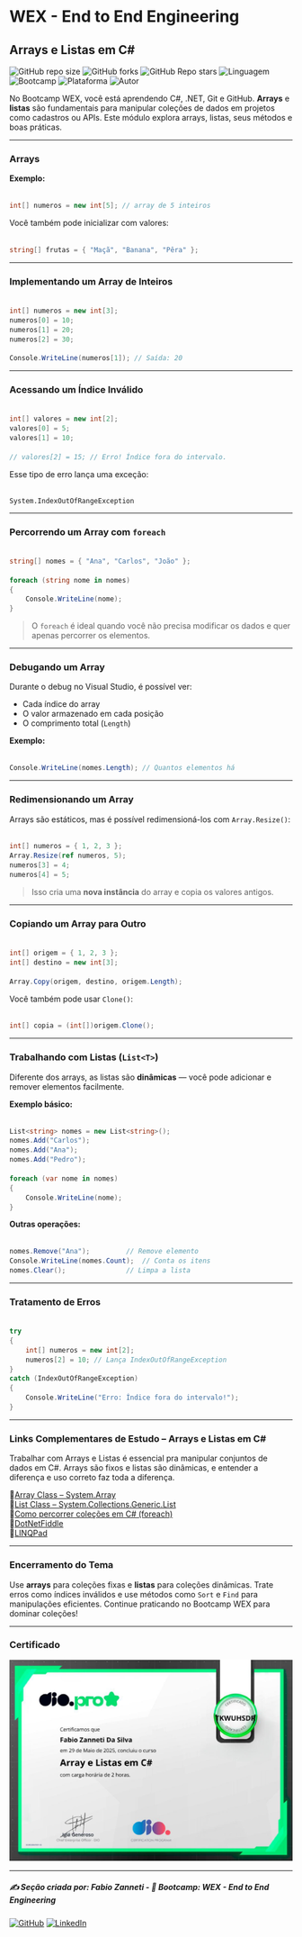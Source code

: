 # WEX - End to End Engineering

## Arrays e Listas em C#

![GitHub repo size](https://img.shields.io/github/repo-size/fzanneti/wex-e2e-csharp)
![GitHub forks](https://img.shields.io/github/forks/fzanneti/wex-e2e-csharp?style=social)
![GitHub Repo stars](https://img.shields.io/github/stars/fzanneti/wex-e2e-csharp?style=social)
![Linguagem](https://img.shields.io/badge/Linguagem-CSharp-blue)
![Bootcamp](https://img.shields.io/badge/WEX-End--to--End%20Engineering-blueviolet?logo=vercel&logoColor=white)
![Plataforma](https://img.shields.io/badge/Powered%20by-DIO.io-red?logo=data:image/svg+xml;base64,PHN2ZyBmaWxsPSIjZmZmIiB2aWV3Qm94PSIwIDAgMzIgMzIiIHhtbG5zPSJodHRwOi8vd3d3LnczLm9yZy8yMDAwL3N2ZyI+PHBhdGggZD0iTTYuNzEgMy4yNWMtMi44OCAxLjQxLTUuMDcgNC4yMy01LjA3IDcuNzYgMCAzLjU4IDIuMjggNi43IDUuMzMgOC4xNSAxLjgzLS42MiAyLjQtMi4yNiAyLjQtMy44MSAwLS4yMy0uMDItLjQ1LS4wNS0uNjZBLjQ0LjQ0IDAgMDExMC4xIDExYy4yNC0uNzUuMTEtMS41My0uMy0yLjIyQzguOTIgNy45NiA3LjMzIDcuNSA1Ljc0IDcuNjZhNS41NSA1LjU1IDAgM)
![Autor](https://img.shields.io/badge/Autor-fzanneti-blue?style=flat-square&logo=github)

No Bootcamp WEX, você está aprendendo C#, .NET, Git e GitHub. **Arrays** e **listas** são fundamentais para manipular coleções de dados em projetos como cadastros ou APIs. Este módulo explora arrays, listas, seus métodos e boas práticas.

---

### Arrays

**Exemplo:**

```csharp

int[] numeros = new int[5]; // array de 5 inteiros

```

Você também pode inicializar com valores:

```csharp

string[] frutas = { "Maçã", "Banana", "Pêra" };

```

---

### Implementando um Array de Inteiros

```csharp

int[] numeros = new int[3];
numeros[0] = 10;
numeros[1] = 20;
numeros[2] = 30;

Console.WriteLine(numeros[1]); // Saída: 20

```

---

### Acessando um Índice Inválido

```csharp

int[] valores = new int[2];
valores[0] = 5;
valores[1] = 10;

// valores[2] = 15; // Erro! Índice fora do intervalo.

```

Esse tipo de erro lança uma exceção:

```plaintext

System.IndexOutOfRangeException

```

---

### Percorrendo um Array com `foreach`

```csharp

string[] nomes = { "Ana", "Carlos", "João" };

foreach (string nome in nomes)
{
    Console.WriteLine(nome);
}

```

> O `foreach` é ideal quando você não precisa modificar os dados e quer apenas percorrer os elementos.

---

### Debugando um Array

Durante o debug no Visual Studio, é possível ver:

* Cada índice do array
* O valor armazenado em cada posição
* O comprimento total (`Length`)

**Exemplo:**

```csharp

Console.WriteLine(nomes.Length); // Quantos elementos há

```

---

### Redimensionando um Array

Arrays são estáticos, mas é possível redimensioná-los com `Array.Resize()`:

```csharp

int[] numeros = { 1, 2, 3 };
Array.Resize(ref numeros, 5);
numeros[3] = 4;
numeros[4] = 5;

```

> Isso cria uma **nova instância** do array e copia os valores antigos.

---

### Copiando um Array para Outro

```csharp

int[] origem = { 1, 2, 3 };
int[] destino = new int[3];

Array.Copy(origem, destino, origem.Length);

```

Você também pode usar `Clone()`:

```csharp

int[] copia = (int[])origem.Clone();

```

---

### Trabalhando com Listas (`List<T>`)

Diferente dos arrays, as listas são **dinâmicas** — você pode adicionar e remover elementos facilmente.

**Exemplo básico:**

```csharp

List<string> nomes = new List<string>();
nomes.Add("Carlos");
nomes.Add("Ana");
nomes.Add("Pedro");

foreach (var nome in nomes)
{
    Console.WriteLine(nome);
}

```

**Outras operações:**

```csharp

nomes.Remove("Ana");         // Remove elemento
Console.WriteLine(nomes.Count);  // Conta os itens
nomes.Clear();               // Limpa a lista

```
---

### Tratamento de Erros

```csharp

try
{
    int[] numeros = new int[2];
    numeros[2] = 10; // Lança IndexOutOfRangeException
}
catch (IndexOutOfRangeException)
{
    Console.WriteLine("Erro: Índice fora do intervalo!");
}

```

---

### Links Complementares de Estudo – Arrays e Listas em C#

Trabalhar com Arrays e Listas é essencial pra manipular conjuntos de dados em C#. Arrays são fixos e listas são dinâmicas, e entender a diferença e uso correto faz toda a diferença.

🔗[Array Class – System.Array](https://learn.microsoft.com/pt-br/dotnet/api/system.array?view=net-8.0)    
🔗[List<T> Class – System.Collections.Generic.List](https://learn.microsoft.com/pt-br/dotnet/api/system.collections.generic.list-1?view=net-8.0)      
🔗[Como percorrer coleções em C# (foreach)](https://learn.microsoft.com/pt-br/dotnet/csharp/language-reference/keywords/foreach-in)      
🔗[DotNetFiddle](https://dotnetfiddle.net/)      
🔗[LINQPad](https://www.linqpad.net/)    

---

### Encerramento do Tema

Use **arrays** para coleções fixas e **listas** para coleções dinâmicas. Trate erros como índices inválidos e use métodos como `Sort` e `Find` para manipulações eficientes. Continue praticando no Bootcamp WEX para dominar coleções!

---

### Certificado

<img src="https://github.com/fzanneti/DIO-wex-e2e-csharp/blob/main/Assets/images/certificados/11-arrays-e-listas-em-CSharp.jpg" alt="Certificado" width="600px">

---

##### ✍️ Seção criada por: *Fabio Zanneti* - 🎯 Bootcamp: **WEX - End to End Engineering**
[![GitHub](https://img.shields.io/badge/GitHub-fzanneti-181717?style=flat&logo=github)](https://github.com/fzanneti)
[![LinkedIn](https://img.shields.io/badge/LinkedIn-fzanneti-0A66C2?style=flat&logo=linkedin&logoColor=white)](https://linkedin.com/in/fzanneti)